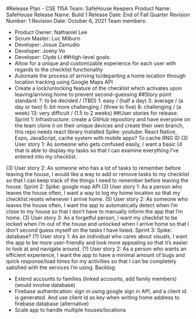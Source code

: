 #Release Plan - CSE 115A
Team: SafeHouse Keepers Product Name: SafeHouse Release Name: Build 1
Release Date: End of Fall Quarter Revision Number: 1
Revision Date: October 6, 2021
Team members:
* Product Owner: Nathaniel Lee
* Scrum Master: Luc Milburn
* Developer: Josue Zamudio
* Developer: Joeny Vo
* Developer: Clyde Li
##High-level goals:
* Allow for a unique and customizable experience for each user with regards to the checklist functionality
* Automate the process of arriving to/departing a home location through location tracking using Google Maps API
* Create a lock/unlocking feature of the checklist which activates upon leaving/arriving home to prevent second-guessing
##Story point standard:
?: to be decided / (TBD)
1: easy / (half a day)
3: average / (a day or two)
5: bit more challenging / (three to five) 8: challenging / (a week)
13: very difficult / (1.5 to 2 weeks)
##User stories for release:
Sprint 1:
Infrastructure: create a GitHub repository and have everyone on the team clone it on their unique devices and create their own branch, this repo needs react library installed
Spike: youtube: React Native, Expo, JavaScript, cache system with mobile apps? To cache RNG ID
(3) User story 1: As someone who gets confused easily, I want a basic UI that is able to display my tasks so that I can examine everything I’ve entered into my checklist.
       
(3) User story 2: As someone who has a lot of tasks to remember before leaving the house, I would like a way to add or remove tasks to my checklist so that I can keep track of the things I need to remember before leaving the house.
Sprint 2:
Spike: google map API
(3) User story 1: As a person who leaves the house often, I want a way to log my home location so that my checklist resets whenever I arrive home.
(5) User story 2: As someone who leaves the house often, I want the app to automatically detect when I’m close to my house so that I don’t have to manually inform the app that I’m home.
(3) User story 3: As a forgetful person, I want my checklist to be locked when I’m out of the house and unlocked when I arrive home so that I don’t second guess myself on the tasks I have listed.
Sprint 3:
Spike: database?
(?) User story 1: As an individual who cares about visuals, I want the app to be more user-friendly and look more appealing so that it’s easier to look at and navigate around.
(?) User story 2: As a person who wants an efficient experience, I want the app to have a minimal amount of bugs and quick response/load times for my activities so that I can be completely satisfied with the services I’m using.
Backlog:
* Extend accounts to families (linked accounts, add family members) (would involve database)
* Firebase authentication: sign in using google sign in API, and a client id is generated. And use client id as key when writing home address to firebase database (alternative)
* Scale app to handle multiple houses/locations